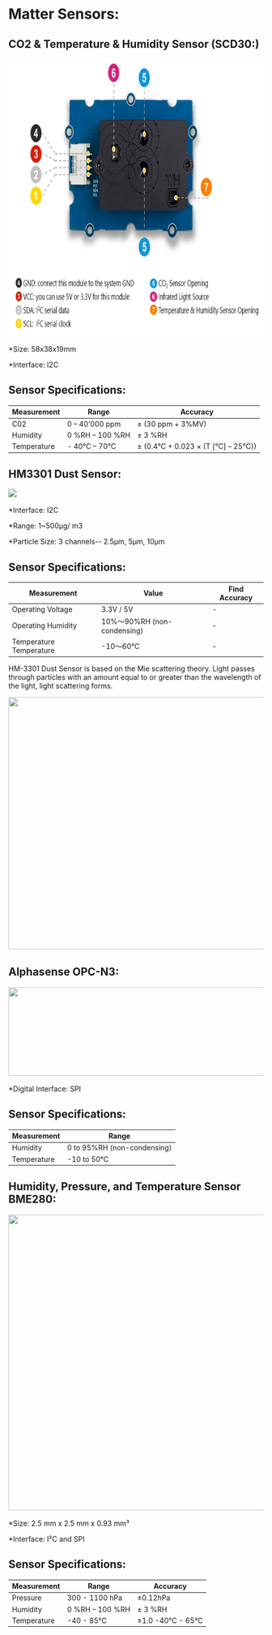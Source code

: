 # Matter Sensors:

## CO2 & Temperature & Humidity Sensor (SCD30:)

<img src="https://raw.githubusercontent.com/SeeedDocument/Grove-CO2-Temperature-Humidity-Sensor-SCD30/master/img/pinout.jpg" width="799" height="547">

*Size: 58x38x19mm

*Interface: I2C

## Sensor Specifications:

Measurement | Range | Accuracy |
----------- | ----- | -------- |
C02 | 0 – 40’000 ppm | ± (30 ppm + 3%MV) |
Humidity | 0 %RH – 100 %RH | ± 3 %RH |
Temperature | - 40°C – 70°C | ± (0.4°C + 0.023 × (T [°C] – 25°C)) |

## HM3301 Dust Sensor:

<img src="https://files.seeedstudio.com/wiki/Grove-Laser_PM2.5_Sensor-HM3301/img/pin_out.jpg">

*Interface: I2C

*Range: 1~500µg/ m3

*Particle Size: 3 channels-- 2.5µm, 5µm, 10µm

## Sensor Specifications:

Measurement | Value | Find Accuracy |
----------- | ----- | ------------- |
Operating Voltage | 3.3V / 5V  | - |
Operating Humidity | 10%～90%RH (non-condensing) | - |
Temperature Temperature | -10～60℃ | - |

HM-3301 Dust Sensor is based on the Mie scattering theory. Light passes through particles with an amount equal to or greater than the wavelength of the light, light scattering forms.

<img src="https://files.seeedstudio.com/wiki/Grove-Laser_PM2.5_Sensor-HM3301/img/principle.jpg" width="831" height="498">

## Alphasense OPC-N3:

<img src="https://www.isweek.com/statics/js/kindeditor-4.1.4/attached/image/20171128/20171128114058_27573.jpg" width="538" height="175">

*Digital Interface: SPI

## Sensor Specifications:

Measurement | Range | 
----------- | ----- | 
Humidity | 0 to 95%RH (non-condensing) |
Temperature | -10 to 50°C | 

## Humidity, Pressure, and Temperature Sensor BME280:

<img src="https://cdn-shop.adafruit.com/1200x900/2652-03.jpg" width="779" height="584">

*Size: 2.5 mm x 2.5 mm x 0.93 mm³

*Interface: I²C and SPI

## Sensor Specifications:

Measurement | Range | Accuracy |
----------- | ----- | -------- |
Pressure | 300 - 1100 hPa| ±0.12hPa |
Humidity | 0 %RH – 100 %RH | ± 3 %RH |
Temperature | -40 - 85°C | ±1.0 -40°C - 65°C |

